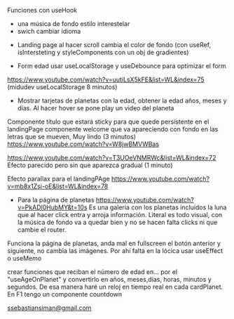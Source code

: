 Funciones con useHook

- una música de fondo estilo interestelar
- swich cambiar idioma

* Landing page
  al hacer scroll cambia el color de fondo (con useRef, isIntersteting y styleComponents con un obj de gradientes)

* Form edad
  usar useLocalStorage y useDebounce para optimizar el form

https://www.youtube.com/watch?v=uutiLsX5kFE&list=WL&index=75 (midudev useLocalStorage 8 minutos)

- Mostrar tarjetas de planetas con la edad, obtener la edad años, meses y días. Al hacer hover se pone play un video del planeta

Componente título que estará sticky para que quede persistente en el landingPage
componente welcome que va apareciendo con fondo en las letras que se mueven, Muy lindo (3 minutos)
https://www.youtube.com/watch?v=W8jwBMVWBas

https://www.youtube.com/watch?v=T3UOeVNMRWc&list=WL&index=72 Efecto parecido pero sin que aparezca gradual (1 minuto)

Efecto parallax para el landingPAge
https://www.youtube.com/watch?v=mb8x1Zsj-oE&list=WL&index=78

- Para la página de planetas
  https://www.youtube.com/watch?v=PkADl0HubMY&t=10s
  Es una galería con los planetas incluídos la luna que al hacer click entra y arroja información. Literal es todo visual, con la música de fondo va a quedar bien y no se hacen falta clicks ni que cambie el router.

Funciona la página de planetas, anda mal en fullscreen el botón anterior y siguiente, no cambia las imágenes. Por ahí falta en la lócica usar useEffect o useMemo

crear funciones que reciban el número de edad en... por el "useAgeOnPlanet" y convertirlo en años, meses,días, horas, minutos y segundos. De esa manera haré un reloj en tiempo real en cada cardPlanet.
En F1 tengo un componente countdown


ssebastiansiman@gmail.com